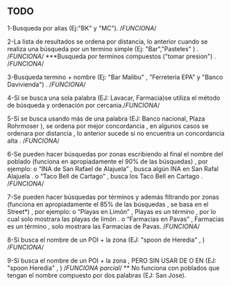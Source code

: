 TODO
-----------
1-Busqueda por alias (Ej:"BK" y "MC").    /*FUNCIONA*/

2-La lista de resultados se ordena por distancia, lo anterior cuando se  realiza una búsqueda por un termino simple  (Ej: "Bar","Pasteles" ) . /*FUNCIONA*/
      ***Busqueda por terminos compuestos ("tomar presion") . /*FUNCIONA*/
      
3-Busqueda termino + nombre (Ej: "Bar Malibu" , "Ferreteria EPA" y "Banco Davivienda") . /*FUNCIONA*/

4-Sí se busca una sola palabra (EJ: Lavacar, Farmacia)se utiliza el método de búsqueda y ordenación por cercania./*FUNCIONA*/



5-Sí se busca usando más de una palabra (EJ: Banco nacional, Plaza Rohrmoser ), se ordena por mejor concordancia  , en algunos casos se ordenara por distancia , lo anterior sucede si no encuentra un concordancia alta . /*FUNCIONA*/

6-Se pueden hacer búsquedas por zonas escribiendo al final el nombre del poblado (funciona en apropiadamente el 90% de las búsquedas) , por ejemplo:
          o    “INA de San Rafael de Alajuela” , busca algún INA en San Rafal  Alajuela .
          o	“Taco Bell de Cartago” , busca los Taco Bell en Cartago .     /*FUNCIONA*/
          
7-Se pueden hacer búsquedas por términos y además filtrando por zonas (funciona en apropiadamente el 85% de las búsquedas , se basa en el Street*) , por ejemplo:
          o	“Playas en Limón” , Playas es un término , por lo cual solo mostrara las playas de limón .
          o	“Farmacias en Pavas” , Farmacias es un término , solo mostrara las Farmacias de Pavas. /*FUNCIONA*/
          
          
8-Sí busca el nombre de un POI + la zona (EJ: "spoon de Heredia" , )        /*FUNCIONA*/   

9-Sí busca el nombre de un POI + la zona , PERO SIN USAR DE O EN  (EJ: "spoon Heredia" , )     /*FUNCIONA parcial*/
   ** No funciona con poblados que tengan el nombre compuesto por dos palabras (EJ: San Jose).        

